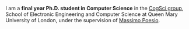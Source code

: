 I am a **final year Ph.D. student in Computer Science** in the [CogSci group](./http://cogsci.eecs.qmul.ac.uk), School of Electronic Engineering and Computer Science at Queen Mary University of London, under the supervision of [Massimo Poesio](./https://scholar.google.com/citations?user=89aa1X0AAAAJ&hl=it&oi=ao). 
